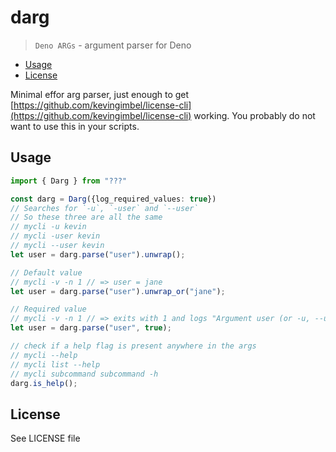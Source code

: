 # darg
> `Deno ARGs` - argument parser for Deno

<!-- BEGIN mktoc -->
- [Usage](#usage)
- [License](#license)
<!-- END mktoc -->

Minimal effor arg parser, just enough to get [https://github.com/kevingimbel/license-cli](https://github.com/kevingimbel/license-cli) working. You probably do not want to use this in your scripts.

## Usage

```ts
import { Darg } from "???"

const darg = Darg({log_required_values: true})
// Searches for `-u`, `-user` and `--user`
// So these three are all the same
// mycli -u kevin
// mycli -user kevin
// mycli --user kevin
let user = darg.parse("user").unwrap();

// Default value
// mycli -v -n 1 // => user = jane
let user = darg.parse("user").unwrap_or("jane");

// Required value
// mycli -v -n 1 // => exits with 1 and logs "Argument user (or -u, --user) is required"
let user = darg.parse("user", true);

// check if a help flag is present anywhere in the args
// mycli --help 
// mycli list --help
// mycli subcommand subcommand -h
darg.is_help();
```

## License

See LICENSE file
